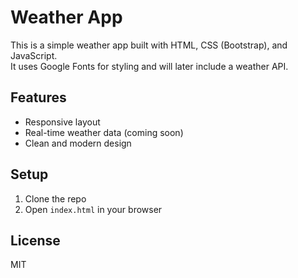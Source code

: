 # Weather App

This is a simple weather app built with HTML, CSS (Bootstrap), and JavaScript.  
It uses Google Fonts for styling and will later include a weather API.

## Features
- Responsive layout
- Real-time weather data (coming soon)
- Clean and modern design

## Setup
1. Clone the repo
2. Open `index.html` in your browser

## License
MIT

